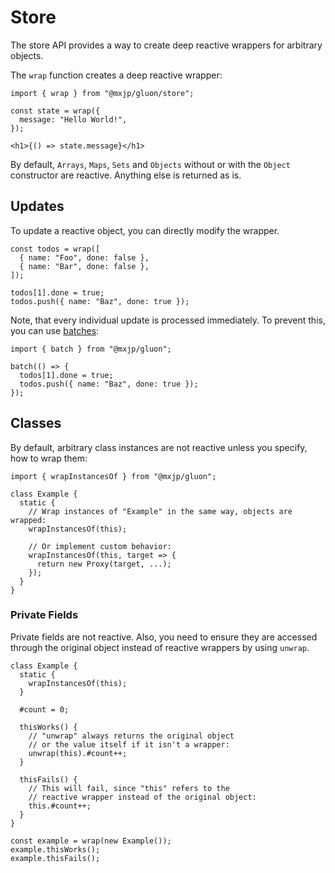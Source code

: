 # Store
The store API provides a way to create deep reactive wrappers for arbitrary objects.

The `wrap` function creates a deep reactive wrapper:
```tsx
import { wrap } from "@mxjp/gluon/store";

const state = wrap({
  message: "Hello World!",
});

<h1>{() => state.message}</h1>
```

By default, `Arrays`, `Maps`, `Sets` and `Objects` without or with the `Object` constructor are reactive. Anything else is returned as is.

## Updates
To update a reactive object, you can directly modify the wrapper.
```tsx
const todos = wrap([
  { name: "Foo", done: false },
  { name: "Bar", done: false },
]);

todos[1].done = true;
todos.push({ name: "Baz", done: true });
```
Note, that every individual update is processed immediately. To prevent this, you can use [batches](core/signals.md#batch):
```tsx
import { batch } from "@mxjp/gluon";

batch(() => {
  todos[1].done = true;
  todos.push({ name: "Baz", done: true });
});
```

## Classes
By default, arbitrary class instances are not reactive unless you specify, how to wrap them:
```tsx
import { wrapInstancesOf } from "@mxjp/gluon";

class Example {
  static {
    // Wrap instances of "Example" in the same way, objects are wrapped:
    wrapInstancesOf(this);

    // Or implement custom behavior:
    wrapInstancesOf(this, target => {
      return new Proxy(target, ...);
    });
  }
}
```

### Private Fields
Private fields are not reactive. Also, you need to ensure they are accessed through the original object instead of reactive wrappers by using `unwrap`.
```tsx
class Example {
  static {
    wrapInstancesOf(this);
  }

  #count = 0;

  thisWorks() {
    // "unwrap" always returns the original object
    // or the value itself if it isn't a wrapper:
    unwrap(this).#count++;
  }

  thisFails() {
    // This will fail, since "this" refers to the
    // reactive wrapper instead of the original object:
    this.#count++;
  }
}

const example = wrap(new Example());
example.thisWorks();
example.thisFails();
```
